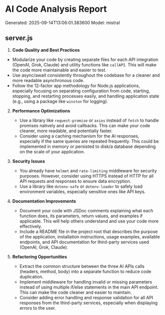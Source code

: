 # AI Code Analysis Report
Generated: 2025-09-14T13:06:01.383600
Model: mistral

## server.js
 1. **Code Quality and Best Practices**
   - Modularize your code by creating separate files for each API integration (OpenAI, Grok, Claude) and utility functions like `callAPI`. This will make the code more maintainable and easier to test.
   - Use async/await consistently throughout the codebase for a cleaner and more readable asynchronous code.
   - Follow the 12-factor app methodology for Node.js applications, especially focusing on separating configuration from code, starting, stopping, and restarting processes easily, and handling application state (e.g., using a package like `winston` for logging).

2. **Performance Optimizations**
   - Use a library like `request-promise` or `axios` instead of `fetch` to handle promises natively and avoid callbacks. This can make your code cleaner, more readable, and potentially faster.
   - Consider using a caching mechanism for the AI responses, especially if the same queries are repeated frequently. This could be implemented in memory or persisted to disk/a database depending on the scale of your application.

3. **Security Issues**
   - You already have `helmet` and `rate-limiting` middleware for security purposes. However, consider using HTTPS instead of HTTP for all API requests and responses to ensure data encryption.
   - Use a library like `dotenv-safe` or `dotenv-loader` to safely load environment variables, especially sensitive ones like API keys.

4. **Documentation Improvements**
   - Document your code with JSDoc comments explaining what each function does, its parameters, return values, and examples if applicable. This will help others understand and use your code more effectively.
   - Include a README file in the project root that describes the purpose of the application, installation instructions, usage examples, available endpoints, and API documentation for third-party services used (OpenAI, Grok, Claude).

5. **Refactoring Opportunities**
   - Extract the common structure between the three AI APIs calls (headers, method, body) into a separate function to reduce code duplication.
   - Implement middleware for handling invalid or missing parameters instead of using multiple if/else statements in the main API endpoint. This can make the code cleaner and easier to maintain.
   - Consider adding error handling and response validation for all API responses from the third-party services, especially when displaying errors to the user.

